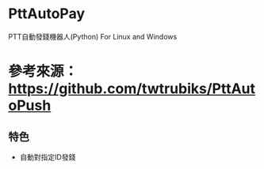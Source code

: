 # PttAutoPay
PTT自動發錢機器人(Python) For Linux and Windows

# 參考來源：https://github.com/twtrubiks/PttAutoPush

## 特色
* 自動對指定ID發錢